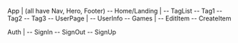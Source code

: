 
App 
 |                  (all have Nav, Hero, Footer)
 -- Home/Landing
        |
        -- TagList
 -- Tag1
 -- Tag2
 -- Tag3
 -- UserPage
        |
        -- UserInfo
        -- Games 
               |
               -- EditItem
               -- CreateItem


 Auth
 |
 -- SignIn
 -- SignOut
 -- SignUp             